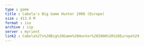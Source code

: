 ```yaml
---
type : game
title : Cabela's Big Game Hunter 2008 (Europe)
size : 413.9 M
format : iso
archive : zip
server : myrient
link2 : Cabela%27s%20Big%20Game%20Hunter%202008%20%28Europe%29
---
```

